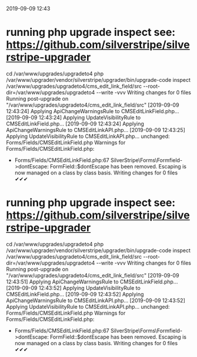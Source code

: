 2019-09-09 12:43

# running php upgrade inspect see: https://github.com/silverstripe/silverstripe-upgrader
cd /var/www/upgrades/upgradeto4
php /var/www/upgrader/vendor/silverstripe/upgrader/bin/upgrade-code inspect /var/www/upgrades/upgradeto4/cms_edit_link_field/src  --root-dir=/var/www/upgrades/upgradeto4 --write -vvv
Writing changes for 0 files
Running post-upgrade on "/var/www/upgrades/upgradeto4/cms_edit_link_field/src"
[2019-09-09 12:43:24] Applying ApiChangeWarningsRule to CMSEditLinkField.php...
[2019-09-09 12:43:24] Applying UpdateVisibilityRule to CMSEditLinkField.php...
[2019-09-09 12:43:24] Applying ApiChangeWarningsRule to CMSEditLinkAPI.php...
[2019-09-09 12:43:25] Applying UpdateVisibilityRule to CMSEditLinkAPI.php...
unchanged:	Forms/Fields/CMSEditLinkField.php
Warnings for Forms/Fields/CMSEditLinkField.php:
 - Forms/Fields/CMSEditLinkField.php:67 SilverStripe\Forms\Formfield->dontEscape: FormField::$dontEscape has been removed. Escaping is now managed on a class by class basis.
Writing changes for 0 files
✔✔✔
# running php upgrade inspect see: https://github.com/silverstripe/silverstripe-upgrader
cd /var/www/upgrades/upgradeto4
php /var/www/upgrader/vendor/silverstripe/upgrader/bin/upgrade-code inspect /var/www/upgrades/upgradeto4/cms_edit_link_field/src  --root-dir=/var/www/upgrades/upgradeto4 --write -vvv
Writing changes for 0 files
Running post-upgrade on "/var/www/upgrades/upgradeto4/cms_edit_link_field/src"
[2019-09-09 12:43:51] Applying ApiChangeWarningsRule to CMSEditLinkField.php...
[2019-09-09 12:43:52] Applying UpdateVisibilityRule to CMSEditLinkField.php...
[2019-09-09 12:43:52] Applying ApiChangeWarningsRule to CMSEditLinkAPI.php...
[2019-09-09 12:43:52] Applying UpdateVisibilityRule to CMSEditLinkAPI.php...
unchanged:	Forms/Fields/CMSEditLinkField.php
Warnings for Forms/Fields/CMSEditLinkField.php:
 - Forms/Fields/CMSEditLinkField.php:67 SilverStripe\Forms\Formfield->dontEscape: FormField::$dontEscape has been removed. Escaping is now managed on a class by class basis.
Writing changes for 0 files
✔✔✔